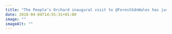 ```yaml
---
title: "The People’s Orchard inaugural visit to @ForestGdnWales has just ended! Alas, no photographs, I was too busy talking about forest gardens. But hopefully people enjoyed themselves 😄. Thanks to Nia and Sophie for arranging."
date: 2018-04-04T14:55:31+01:00
image: ""
imageAlt: ""
---
```

